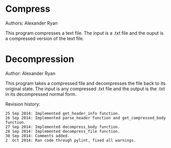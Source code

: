 # Compress

Authors: Alexander Ryan

This program compresses a text file. The input is a .txt file
and the ouput is a compressed version of the text file.

# Decompression

Author: Alexander Ryan

This program takes a compressed file and decompresses the file back
to its original state. The input is any compressed .txt file and the
output is the .txt in its decompressed normal form.

Revision history:

    25 Sep 2014: Implemented get_header_info function.
    26 Sep 2014: Implemented parse_header function and get_compressed_body function.
    27 Sep 2014: Implemented decompress_body function.
    28 Sep 2014: Implemented decompress_file function.
    30 Sep 2014: Comments added.
    2  Oct 2014: Ran code through pylint, fixed all warnings.
